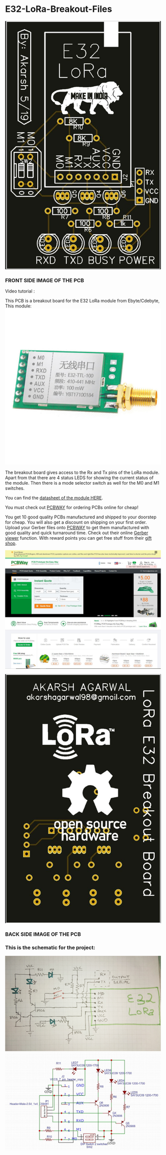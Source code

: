 # E32-LoRa-Breakout-Files

![alt text](https://github.com/akarsh98/E32-LORA-MODULE-BREAKOUT-BOARD/blob/master/images/E32_1_F.JPG?raw=true)
###                                              FRONT SIDE IMAGE OF THE PCB

Video tutorial : 

This PCB is a breakout board for the E32 LoRa module from Ebyte/Cdebyte, This module:
![alt text](https://github.com/akarsh98/E32-LORA-MODULE-BREAKOUT-BOARD/blob/master/images/e32.jpg?raw=true)

The breakout board gives access to the Rx and Tx pins of the LoRa module. Apart from that there are 4 status LEDS for showing the current status of the module. 
Then there is a mode selector switch as well for the M0 and M1 switches.

You can find the [datasheet of the module HERE](http://www.ebyte.com/en/downpdf.aspx?id=132).


You must check out [PCBWAY](https://www.pcbway.com/) for ordering PCBs online for cheap!

You get 10 good quality PCBs manufactured and shipped to your doorstep for cheap. You will also get a discount on shipping on your first order. Upload your Gerber files onto [PCBWAY](https://www.pcbway.com/) to get them manufactured with good quality and quick turnaround time.
Check out their online [Gerber viewer](https://www.pcbway.com/project/OnlineGerberViewer.html) function. With reward points you can get free stuff from their [gift shop](https://www.pcbway.com/project/gifts.html).

![alt text](https://github.com/akarsh98/ESP32-LoRa-Relay-Control-Code-and-Circuit/blob/master/screenshots/PCBWAY.JPG?raw=true)

![alt text](https://github.com/akarsh98/E32-LORA-MODULE-BREAKOUT-BOARD/blob/master/images/E32_1_B.JPG?raw=true)
###                                              BACK SIDE IMAGE OF THE PCB

### This is the schematic for the project:

![alt text](https://github.com/akarsh98/E32-LORA-MODULE-BREAKOUT-BOARD/blob/master/images/IMG_20190519_182810.jpg?raw=true)
![alt text](https://github.com/akarsh98/E32-LORA-MODULE-BREAKOUT-BOARD/blob/master/images/E32_1%20SCH.JPG?raw=true)
